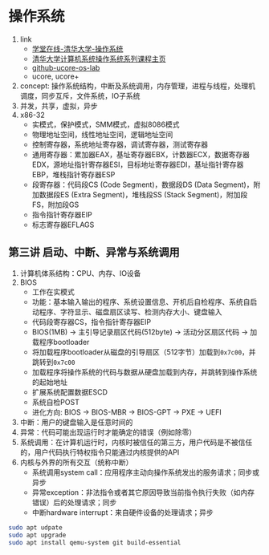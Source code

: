 # 操作系统

1. link
   * [学堂在线-清华大学-操作系统](https://next.xuetangx.com/course/THU08091000267/1516699)
   * [清华大学计算机系统操作系统系列课程主页](http://os.cs.tsinghua.edu.cn/oscourse)
   * [github-ucore-os-lab](https://github.com/chyyuu/ucore_os_lab)
   * ucore, ucore+
2. concept: 操作系统结构，中断及系统调用，内存管理，进程与线程，处理机调度，同步互斥，文件系统，IO子系统
3. 并发，共享，虚拟，异步
4. x86-32
   * 实模式，保护模式，SMM模式，虚拟8086模式
   * 物理地址空间，线性地址空间，逻辑地址空间
   * 控制寄存器，系统地址寄存器，调试寄存器，测试寄存器
   * 通用寄存器：累加器EAX，基址寄存器EBX，计数器ECX，数据寄存器EDX，源地址指针寄存器ESI，目标地址寄存器EDI，基址指针寄存器EBP，堆栈指针寄存器ESP
   * 段寄存器：代码段CS (Code Segment)，数据段DS (Data Segment)，附加数据段ES (Extra Segment)，堆栈段SS (Stack Segment)，附加段FS，附加段GS
   * 指令指针寄存器EIP
   * 标志寄存器EFLAGS

## 第三讲 启动、中断、异常与系统调用

1. 计算机体系结构：CPU、内存、IO设备
2. BIOS
   * 工作在实模式
   * 功能：基本输入输出的程序、系统设置信息、开机后自检程序、系统自启动程序、字符显示、磁盘扇区读写、检测内存大小、键盘输入
   * 代码段寄存器CS，指令指针寄存器EIP
   * BIOS(1MB) -> 主引导记录扇区代码(512byte) -> 活动分区扇区代码 -> 加载程序bootloader
   * 将加载程序bootloader从磁盘的引导扇区（512字节）加载到`0x7c00`，并跳转到`0x7c00`
   * 加载程序将操作系统的代码与数据从硬盘加载到内存，并跳转到操作系统的起始地址
   * 扩展系统配置数据ESCD
   * 系统自检POST
   * 进化方向: BIOS -> BIOS-MBR -> BIOS-GPT -> PXE -> UEFI
3. 中断：用户的键盘输入是任意时间的
4. 异常：代码可能出现运行时才能确定的错误（例如除零）
5. 系统调用：在计算机运行时，内核时被信任的第三方，用户代码是不被信任的，用户代码执行特权指令只能通过内核提供的API
6. 内核与外界的所有交互（统称中断）
   * 系统调用system call：应用程序主动向操作系统发出的服务请求；同步或异步
   * 异常exception：非法指令或者其它原因导致当前指令执行失败（如内存错误）后的处理请求；同步
   * 中断hardware interrupt：来自硬件设备的处理请求；异步

```bash
sudo apt udpate
sudo apt upgrade
sudo apt install qemu-system git build-essential
```
